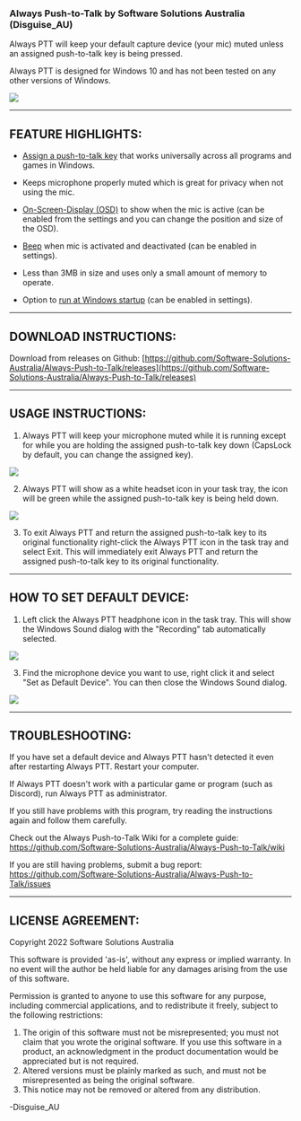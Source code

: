 ### Always Push-to-Talk by Software Solutions Australia (Disguise_AU)

Always PTT will keep your default capture device (your mic) muted unless an assigned push-to-talk key is being pressed.

Always PTT is designed for Windows 10 and has not been tested on any other versions of Windows.

[![](https://i.postimg.cc/4yFyjMSM/APTT-1.png)](https://postimg.cc/xNM9zsYy)

***

## FEATURE HIGHLIGHTS:

* [Assign a push-to-talk key](https://github.com/Software-Solutions-Australia/Always-Push-to-Talk/wiki/Settings-Overview#1-assign-a-push-to-talk-key) that works universally across all programs and games in Windows.

* Keeps microphone properly muted which is great for privacy when not using the mic.

* [On-Screen-Display (OSD)](https://github.com/Software-Solutions-Australia/Always-Push-to-Talk/wiki/Settings-Overview#3-on-screen-display-osd-settings) to show when the mic is active (can be enabled from the settings and you can change the position and size of the OSD).

* [Beep](https://github.com/Software-Solutions-Australia/Always-Push-to-Talk/wiki/Settings-Overview#4-enable-beep-when-microphone-is-activated-and-deactivated) when mic is activated and deactivated (can be enabled in settings).

* Less than 3MB in size and uses only a small amount of memory to operate.

* Option to [run at Windows startup](https://github.com/Software-Solutions-Australia/Always-Push-to-Talk/wiki/Settings-Overview#5-run-always-ptt-automatically-on-windows-startup) (can be enabled in settings).

***

## DOWNLOAD INSTRUCTIONS:

Download from releases on Github: 
[https://github.com/Software-Solutions-Australia/Always-Push-to-Talk/releases](https://github.com/Software-Solutions-Australia/Always-Push-to-Talk/releases)

***

## USAGE INSTRUCTIONS:

1. Always PTT will keep your microphone muted while it is running except for while you are holding the assigned push-to-talk key down (CapsLock by default, you can change the assigned key).

[![](https://i.postimg.cc/XvF2q6Kf/capslock.png)](https://postimg.cc/gwzyt5Tj)

2. Always PTT will show as a white headset icon in your task tray, the icon will be green while the assigned push-to-talk key is being held down.

[![](https://i.postimg.cc/mD9qWGq1/APTT-4.png)](https://postimg.cc/qhkQ2Wpp)

3. To exit Always PTT and return the assigned push-to-talk key to its original functionality right-click the Always PTT icon in the task tray and select Exit. This will immediately exit Always PTT and return the assigned push-to-talk key to its original functionality.

***

## HOW TO SET DEFAULT DEVICE:

1. Left click the Always PTT headphone icon in the task tray. This will show the Windows Sound dialog with the "Recording" tab automatically selected.

[![](https://i.postimg.cc/6QRvxj91/APTT-5.png)](https://postimg.cc/VSf6jF0j)

3. Find the microphone device you want to use, right click it and select "Set as Default Device". You can then close the Windows Sound dialog.

[![](https://i.postimg.cc/V6hQ9Rtm/APTT-6.png)](https://postimg.cc/7GSWwSXW)

***

## TROUBLESHOOTING:

If you have set a default device and Always PTT hasn't detected it even after restarting Always PTT. Restart your computer.

If Always PTT doesn't work with a particular game or program (such as Discord), run Always PTT as administrator.

If you still have problems with this program, try reading the instructions again and follow them carefully.

Check out the Always Push-to-Talk Wiki for a complete guide: https://github.com/Software-Solutions-Australia/Always-Push-to-Talk/wiki

If you are still having problems, submit a bug report: https://github.com/Software-Solutions-Australia/Always-Push-to-Talk/issues

***

## LICENSE AGREEMENT:

Copyright 2022 Software Solutions Australia

This software is provided 'as-is', without any express or implied warranty. In no event will the author be held liable for any damages arising from the use of this software.

Permission is granted to anyone to use this software for any purpose, including commercial applications, and to redistribute it freely, subject to the following restrictions:

1. The origin of this software must not be misrepresented; you must not claim that you wrote the original software.
   If you use this software in a product, an acknowledgment in the product documentation would be appreciated but is not required.
2. Altered versions must be plainly marked as such, and must not be misrepresented as being the original software.
3. This notice may not be removed or altered from any distribution.


-Disguise_AU
